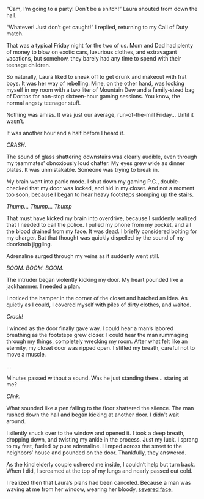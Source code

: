  

“Cam, I’m going to a party! Don’t be a snitch!” Laura shouted from down the hall. 

“Whatever! Just don’t get caught!” I replied, returning to my Call of Duty match. 

That was a typical Friday night for the two of us. Mom and Dad had plenty of money to blow on exotic cars, luxurious clothes, and extravagant vacations, but somehow, they barely had any time to spend with their teenage children. 

So naturally, Laura liked to sneak off to get drunk and makeout with frat boys. It was her way of rebelling. Mine, on the other hand, was locking myself in my room with a two liter of Mountain Dew and a family-sized bag of Doritos for non-stop sixteen-hour gaming sessions. You know, the normal angsty teenager stuff. 

Nothing was amiss. It was just our average, run-of-the-mill Friday… Until it wasn’t.  

It was another hour and a half before I heard it. 

*CRASH.* 

The sound of glass shattering downstairs was clearly audible, even through my teammates’ obnoxiously loud chatter. My eyes grew wide as dinner plates. It was unmistakable. Someone was trying to break in. 

My brain went into panic mode. I shut down my gaming P.C., double-checked that my door was locked, and hid in my closet. And not a moment too soon, because I began to hear heavy footsteps stomping up the stairs. 

*Thump… Thump…  Thump* 

That must have kicked my brain into overdrive, because I suddenly realized that I needed to call the police. I pulled my phone from my pocket, and all the blood drained from my face. It was dead. I briefly considered bolting for my charger. But that thought was quickly dispelled by the sound of my doorknob jiggling. 

Adrenaline surged through my veins as it suddenly went still. 

*BOOM. BOOM. BOOM.* 

The intruder began violently kicking my door. My heart pounded like a jackhammer. I needed a plan. 

I noticed the hamper in the corner of the closet and hatched an idea. As quietly as I could, I covered myself with piles of dirty clothes, and waited. 

*Crack!* 

I winced as the door finally gave way. I could hear a man’s labored breathing as the footsteps grew closer. I could hear the man rummaging through my things, completely wrecking my room. After what felt like an eternity, my closet door was ripped open. I stifled my breath, careful not to move a muscle. 

…

Minutes passed without a sound. Was he just standing there… staring at me? 

*Clink.* 

What sounded like a pen falling to the floor shattered the silence. The man rushed down the hall and began kicking at another door. I didn’t wait around. 

I silently snuck over to the window and opened it. I took a deep breath, dropping down, and twisting my ankle in the process. Just my luck. I sprang to my feet, fueled by pure adrenaline. I limped across the street to the neighbors’ house and pounded on the door. Thankfully, they answered.  

As the kind elderly couple ushered me inside, I couldn’t help but turn back. When I did, I screamed at the top of my lungs and nearly passed out cold. 

I realized then that Laura’s plans had been canceled. Because a man was waving at me from her window, wearing her bloody,  [severed face.](https://www.reddit.com/r/HorrorJunkie123/)  